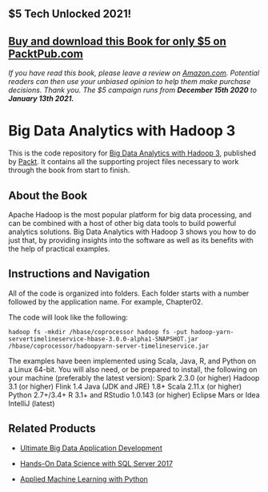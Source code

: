 ## $5 Tech Unlocked 2021!
[Buy and download this Book for only $5 on PacktPub.com](https://www.packtpub.com/product/big-data-analytics-with-hadoop-3/9781788628846)
-----
*If you have read this book, please leave a review on [Amazon.com](https://www.amazon.com/gp/product/1788628845).     Potential readers can then use your unbiased opinion to help them make purchase decisions. Thank you. The $5 campaign         runs from __December 15th 2020__ to __January 13th 2021.__*

# Big Data Analytics with Hadoop 3
This is the code repository for [Big Data Analytics with Hadoop 3](https://www.packtpub.com/big-data-and-business-intelligence/big-data-analytics-hadoop-3?utm_source=github&utm_medium=repository&utm_campaign=9781788628846), published by [Packt](https://www.packtpub.com/?utm_source=github). It contains all the supporting project files necessary to work through the book from start to finish.
## About the Book
Apache Hadoop is the most popular platform for big data processing, and can be combined with a host of other big data tools to build powerful analytics solutions. Big Data Analytics with Hadoop 3 shows you how to do just that, by providing insights into the software as well as its benefits with the help of practical examples.


## Instructions and Navigation
All of the code is organized into folders. Each folder starts with a number followed by the application name. For example, Chapter02.



The code will look like the following:
```
hadoop fs -mkdir /hbase/coprocessor hadoop fs -put hadoop-yarn-servertimelineservice-hbase-3.0.0-alpha1-SNAPSHOT.jar /hbase/coprocessor/hadoopyarn-server-timelineservice.jar
```

The examples have been implemented using Scala, Java, R, and Python on a Linux 64-bit.
You will also need, or be prepared to install, the following on your machine (preferably the
latest version):
Spark 2.3.0 (or higher)
Hadoop 3.1 (or higher)
Flink 1.4
Java (JDK and JRE) 1.8+
Scala 2.11.x (or higher)
Python 2.7+/3.4+
R 3.1+ and RStudio 1.0.143 (or higher)
Eclipse Mars or Idea IntelliJ (latest)

## Related Products
* [Ultimate Big Data Application Development](https://www.packtpub.com/big-data-and-business-intelligence/ultimate-big-data-application-development?utm_source=github&utm_medium=repository&utm_campaign=9781788399951)

* [Hands-On Data Science with SQL Server 2017](https://www.packtpub.com/big-data-and-business-intelligence/hands-data-science-sql-server-2017?utm_source=github&utm_medium=repository&utm_campaign=9781788996341)

* [Applied Machine Learning with Python](https://www.packtpub.com/big-data-and-business-intelligence/applied-machine-learning-python?utm_source=github&utm_medium=repository&utm_campaign=9781788297066)


